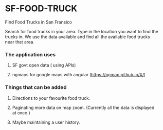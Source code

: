 # SF-FOOD-TRUCK
Find Food Trucks in San Fransico

Search for food trucks in your area. Type in the location you want to find the trucks in. We use the data available and find all the available food trucks near that area.

### The application uses
1) SF govt open data ( using APIs)

2) ngmaps for google maps with angular (https://ngmap.github.io/#/)

### Things that can be added
1) Directions to your favourite food truck.

2) Paginating more data on map zoom. (Currently all the data is displayed at once.)

3) Maybe maintaining a user history.
